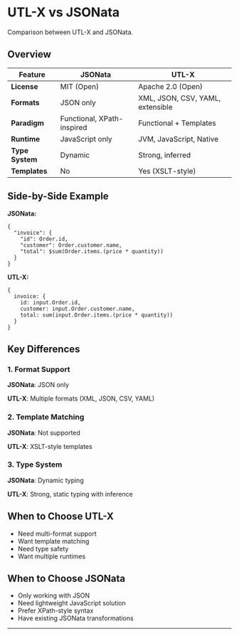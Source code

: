 # UTL-X vs JSONata

Comparison between UTL-X and JSONata.

## Overview

| Feature | JSONata | UTL-X |
|---------|---------|-------|
| **License** | MIT (Open) | Apache 2.0 (Open) |
| **Formats** | JSON only | XML, JSON, CSV, YAML, extensible |
| **Paradigm** | Functional, XPath-inspired | Functional + Templates |
| **Runtime** | JavaScript only | JVM, JavaScript, Native |
| **Type System** | Dynamic | Strong, inferred |
| **Templates** | No | Yes (XSLT-style) |

## Side-by-Side Example

**JSONata:**
```jsonata
{
  "invoice": {
    "id": Order.id,
    "customer": Order.customer.name,
    "total": $sum(Order.items.(price * quantity))
  }
}
```

**UTL-X:**
```utlx
{
  invoice: {
    id: input.Order.id,
    customer: input.Order.customer.name,
    total: sum(input.Order.items.(price * quantity))
  }
}
```

## Key Differences

### 1. Format Support

**JSONata**: JSON only

**UTL-X**: Multiple formats (XML, JSON, CSV, YAML)

### 2. Template Matching

**JSONata**: Not supported

**UTL-X**: XSLT-style templates

### 3. Type System

**JSONata**: Dynamic typing

**UTL-X**: Strong, static typing with inference

## When to Choose UTL-X

- Need multi-format support
- Want template matching
- Need type safety
- Want multiple runtimes

## When to Choose JSONata

- Only working with JSON
- Need lightweight JavaScript solution
- Prefer XPath-style syntax
- Have existing JSONata transformations

---
